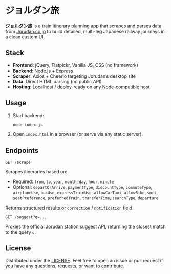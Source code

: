 # ジョルダン旅

**ジョルダン旅** is a train itinerary planning app that scrapes and parses data from [Jorudan.co.jp](https://www.jorudan.co.jp/) to build detailed, multi-leg Japanese railway journeys in a clean custom UI.

## Stack

* **Frontend**: jQuery, Flatpickr, Vanilla JS, CSS (no framework)
* **Backend**: Node.js + Express
* **Scraper**: Axios + Cheerio targeting Jorudan’s desktop site
* **Data**: Direct HTML parsing (no public API)
* **Hosting**: Localhost / deploy-ready on any Node-compatible host

## Usage

1. Start backend:

   ```bash
   node index.js
   ```

2. Open `index.html` in a browser (or serve via any static server).

## Endpoints

```
GET /scrape
```

Scrapes itineraries based on:

* Required: `from`, `to`, `year`, `month`, `day`, `hour`, `minute`
* Optional: `departOrArrive`, `paymentType`, `discountType`, `commuteType`, `airplaneUse`, `busUse`, `expressTrainUse`, `allowCarTaxi`, `allowBike`, `sort`, `seatPreference`, `preferredTrain`, `transferTime`, `searchType`, `departure`

Returns structured results or `correction` / `notification` field.

```
GET /suggest?q=...
```

Proxies the official Jorudan station suggest API, returning the closest match to the query `q`.

## License

Distributed under the [LICENSE](LICENSE.md).
Feel free to open an issue or pull request if you have any questions, requests, or want to contribute.
